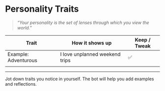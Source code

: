 <!--
interview:
  - How would your close friends describe your personality?
  - What trait do you feel most proud of?
  - Describe a situation where that trait helped you succeed.
  - Is there a trait you wish to develop or change?
  - How do you react to new situations?
-->
# Personality Traits

> _“Your personality is the set of lenses through which you view the world.”_

| Trait | How it shows up | Keep / Tweak |
|-------|-----------------|-------------|
| Example: Adventurous | I love unplanned weekend trips | ✅ |
|  |  |  |

---
Jot down traits you notice in yourself. The bot will help you add examples and reflections.